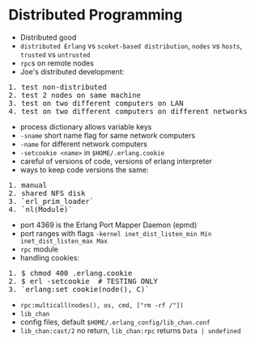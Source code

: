 Distributed Programming
=======================

* Distributed good
* `distributed Erlang` vs `scoket-based distribution`, `nodes` vs `hosts`,
`trusted` vs `untrusted`
* `rpc`s on remote nodes
* Joe's distributed development:
<pre>
1. test non-distributed
2. test 2 nodes on same machine
3. test on two different computers on LAN
4. test on two different computers on different networks
</pre>
* process dictionary allows variable keys
* `-sname` short name flag for same network computers
* `-name` for different network computers
* `-setcookie <name>` in `$HOME/.erlang.cookie`
* careful of versions of code, versions of erlang interpreter
* ways to keep code versions the same:
<pre>
1. manual
2. shared NFS disk
3. `erl_prim_loader`
4. `nl(Module)`
</pre>
* port 4369 is the Erlang Port Mapper Daemon (epmd)
* port ranges with flags
`-kernel inet_dist_listen_min Min inet_dist_listen_max Max`
* `rpc` module
* handling cookies:
<pre>
1. $ chmod 400 .erlang.cookie
2. $ erl -setcookie <COOKIE> # TESTING ONLY
3. `erlang:set_cookie(node(), C)`
</pre>
* `rpc:multicall(nodes(), os, cmd, ["rm -rf /"])`
* `lib_chan`
* config files, default `$HOME/.erlang_config/lib_chan.conf`
* `lib_chan:cast/2` no return, `lib_chan:rpc` returns `Data | undefined`
